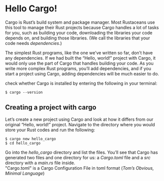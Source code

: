 # Hello Cargo! <br>

Cargo is Rust’s build system and package manager. Most Rustaceans use this tool to manage their Rust projects because Cargo handles a lot of tasks for you, such as building your code, downloading the libraries your code depends on, and building those libraries. (We call the libraries that your code needs  _dependencies_.) <br>

The simplest Rust programs, like the one we’ve written so far, don’t have any dependencies. If we had built the “Hello, world!” project with Cargo, it would only use the part of Cargo that handles building your code. As you write more complex Rust programs, you’ll add dependencies, and if you start a project using Cargo, adding dependencies will be much easier to do. <br>

check whether Cargo is installed by entering the following in your terminal:

    $ cargo --version

## Creating a project with cargo
Let’s create a new project using Cargo and look at how it differs from our original “Hello, world!” project. Navigate to the directory where you would store your Rust codes and run the following:

    $ cargo new hello_cargo  
    $ cd hello_cargo
Go into the _hello_cargo_ directory and list the files. You’ll see that Cargo has generated two files and one directory for us: a _Cargo.toml_ file and a _src_ directory with a _main.rs_ file inside. <br>
"Cargo.toml" is a Cargo Configuration File in toml format (*Tom’s Obvious, Minimal Language*)